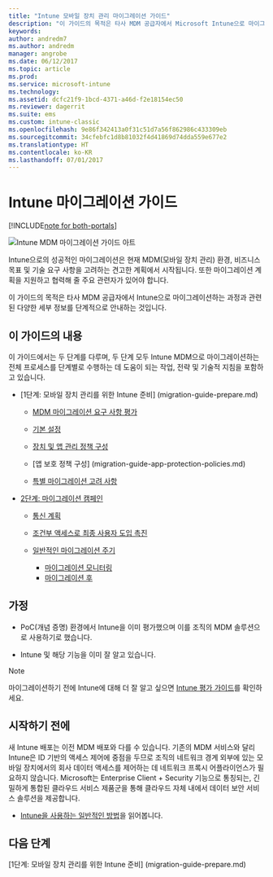```yaml
---
title: "Intune 모바일 장치 관리 마이그레이션 가이드"
description: "이 가이드의 목적은 타사 MDM 공급자에서 Microsoft Intune으로 마이그레이션하는 과정과 관련된 다양한 세부 정보를 고객에게 단계적으로 안내하는 것입니다."
keywords: 
author: andredm7
ms.author: andredm
manager: angrobe
ms.date: 06/12/2017
ms.topic: article
ms.prod: 
ms.service: microsoft-intune
ms.technology: 
ms.assetid: dcfc21f9-1bcd-4371-a46d-f2e18154ec50
ms.reviewer: dagerrit
ms.suite: ems
ms.custom: intune-classic
ms.openlocfilehash: 9e86f342413a0f31c51d7a56f862986c433309eb
ms.sourcegitcommit: 34cfebfc1d8b81032f4d41869d74dda559e677e2
ms.translationtype: HT
ms.contentlocale: ko-KR
ms.lasthandoff: 07/01/2017
---
```

# <a name="intune-migration-guide"></a>Intune 마이그레이션 가이드

[!INCLUDE[note for both-portals](./includes/note-for-both-portals.md)]

![Intune MDM 마이그레이션 가이드 아트](./media/MDM-migration-guide-art.PNG)

Intune으로의 성공적인 마이그레이션은 현재 MDM(모바일 장치 관리) 환경, 비즈니스 목표 및 기술 요구 사항을 고려하는 견고한 계획에서 시작됩니다. 또한 마이그레이션 계획을 지원하고 협력해 줄 주요 관련자가 있어야 합니다.

이 가이드의 목적은 타사 MDM 공급자에서 Intune으로 마이그레이션하는 과정과 관련된 다양한 세부 정보를 단계적으로 안내하는 것입니다.

## <a name="whats-included-in-this-guide"></a>이 가이드의 내용

이 가이드에서는 두 단계를 다루며, 두 단계 모두 Intune MDM으로 마이그레이션하는 전체 프로세스를 단계별로 수행하는 데 도움이 되는 작업, 전략 및 기술적 지침을 포함하고 있습니다.

-   [1단계: 모바일 장치 관리를 위한 Intune 준비] (migration-guide-prepare.md)

    -   [MDM 마이그레이션 요구 사항 평가](migration-guide-prepare.md#assess-mdm-requirements)

    -   [기본 설정](migration-guide-setup.md)

    -   [장치 및 앱 관리 정책 구성](migration-guide-configure-policies.md)

    -   [앱 보호 정책 구성] (migration-guide-app-protection-policies.md)

    -   [특별 마이그레이션 고려 사항](migration-guide-considerations.md)

-   [2단계: 마이그레이션 캠페인](migration-guide-campaign.md)

    -   [통신 계획](migration-guide-communication-plan.md)

    -   [조건부 액세스로 최종 사용자 도입 촉진](migration-guide-drive-adoption.md)
    
    -   [일반적인 마이그레이션 주기](migration-guide-cycle.md)
        -   [마이그레이션 모니터링](migration-guide-cycle.md#monitoring-migration)
        -   [마이그레이션 후](migration-guide-cycle.md#post-migration)

## <a name="assumptions"></a>가정

-   PoC(개념 증명) 환경에서 Intune을 이미 평가했으며 이를 조직의 MDM 솔루션으로 사용하기로 했습니다.

-   Intune 및 해당 기능을 이미 잘 알고 있습니다. 

> [!NOTE]
> 마이그레이션하기 전에 Intune에 대해 더 잘 알고 싶으면 [Intune 평가 가이드](/intune-classic/understand-explore/sign-up-for-30-day-trial-microsoft-intune)를 확인하세요.

## <a name="before-you-begin"></a>시작하기 전에

새 Intune 배포는 이전 MDM 배포와 다를 수 있습니다. 기존의 MDM 서비스와 달리 Intune은 ID 기반의 액세스 제어에 중점을 두므로 조직의 네트워크 경계 외부에 있는 모바일 장치에서의 회사 데이터 액세스를 제어하는 데 네트워크 프록시 어플라이언스가 필요하지 않습니다. Microsoft는 Enterprise Client + Security 기능으로 통칭되는, 긴밀하게 통합된 클라우드 서비스 제품군을 통해 클라우드 자체 내에서 데이터 보안 서비스 솔루션을 제공합니다.

-   [Intune을 사용하는 일반적인 방법](migration-guide-prepare.md#assess-mdm-requirements)을 읽어봅니다.

## <a name="next-steps"></a>다음 단계

[1단계: 모바일 장치 관리를 위한 Intune 준비] (migration-guide-prepare.md)
